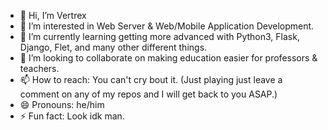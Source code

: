 - 👋 Hi, I’m Vertrex
- 👀 I’m interested in Web Server & Web/Mobile Application Development.
- 🌱 I’m currently learning getting more advanced with Python3, Flask, Django, Flet, and many other different things.
- 💞️ I’m looking to collaborate on making education easier for professors & teachers.
- 📫 How to reach: You can't cry bout it. (Just playing just leave a comment on any of my repos and I will get back to you ASAP.)
- 😄 Pronouns: he/him
- ⚡ Fun fact: Look idk man.

<!---
vertrex0/vertrex0 is a ✨ special ✨ repository because its `README.md` (this file) appears on your GitHub profile.
You can click the Preview link to take a look at your changes.
--->
